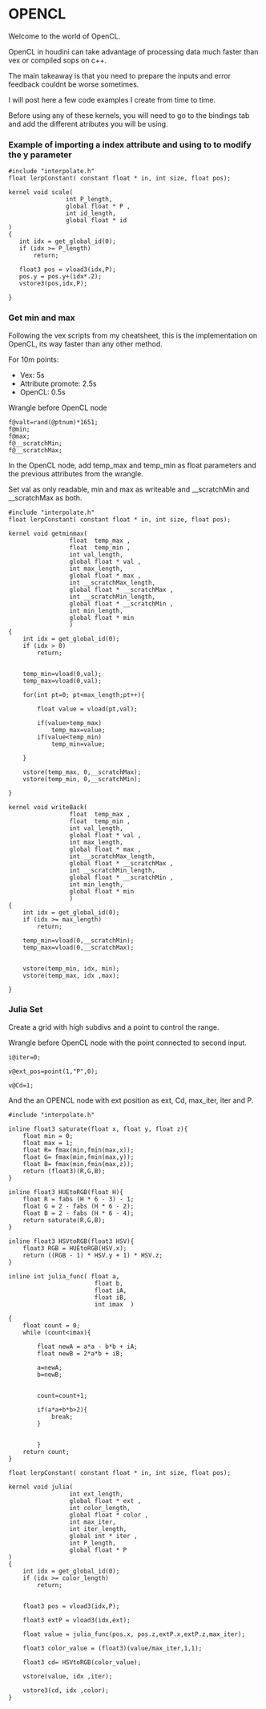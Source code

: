 
# OPENCL

Welcome to the world of OpenCL.

OpenCL in houdini can take advantage of processing data much faster than vex or compiled sops on c++.

The main takeaway is that you need to prepare the inputs and error feedback couldnt be worse sometimes.

I will post here a few code examples I create from time to time.

Before using any of these kernels, you will need to go to the bindings tab and add the different atributes you will be using.

### Example of importing a index attribute and using to to modify the y parameter

 ```
#include "interpolate.h" 
float lerpConstant( constant float * in, int size, float pos);

kernel void scale( 
                 int P_length, 
                 global float * P ,
                 int id_length, 
                 global float * id 
)
{
    int idx = get_global_id(0);
    if (idx >= P_length)
        return;
       
    float3 pos = vload3(idx,P);
    pos.y = pos.y+(idx*.2);
    vstore3(pos,idx,P);

 }
```

### Get min and max

Following the vex scripts from my cheatsheet, this is the implementation on OpenCL, its way faster than any other method.

For 10m points:

- Vex: 5s
- Attribute promote: 2.5s
- OpenCL: 0.5s

Wrangle before OpenCL node
```
f@valt=rand(@ptnum)*1651;
f@min;
f@max;
f@__scratchMin;
f@__scratchMax;
```

In the OpenCL node, add temp_max and temp_min as float parameters and the previous attributes from the wrangle.

Set val as only readable, min and max as writeable and __scratchMin and __scratchMax as both.

```
#include "interpolate.h" 
float lerpConstant( constant float * in, int size, float pos);

kernel void getminmax( 
                 float  temp_max ,
                 float  temp_min ,
                 int val_length, 
                 global float * val ,
                 int max_length, 
                 global float * max ,
                 int __scratchMax_length, 
                 global float * __scratchMax ,
                 int __scratchMin_length, 
                 global float * __scratchMin ,
                 int min_length, 
                 global float * min 
                 )
{
    int idx = get_global_id(0);
    if (idx > 0)
        return;
        
        
    temp_min=vload(0,val);
    temp_max=vload(0,val);
    
    for(int pt=0; pt<max_length;pt++){
    
        float value = vload(pt,val);
    
        if(value>temp_max)
            temp_max=value;
        if(value<temp_min)
            temp_min=value;
        
    }
        
    vstore(temp_max, 0,__scratchMax);
    vstore(temp_min, 0,__scratchMin);

}

kernel void writeBack( 
                 float  temp_max ,
                 float  temp_min ,
                 int val_length, 
                 global float * val ,
                 int max_length, 
                 global float * max ,
                 int __scratchMax_length, 
                 global float * __scratchMax ,
                 int __scratchMin_length, 
                 global float * __scratchMin ,
                 int min_length, 
                 global float * min 
                 )
{
    int idx = get_global_id(0);
    if (idx >= max_length)
        return;
        
    temp_min=vload(0,__scratchMin);
    temp_max=vload(0,__scratchMax);
        
       
    vstore(temp_min, idx, min);
    vstore(temp_max, idx ,max);

}
```

### Julia Set 

Create a grid with high subdivs and a point to control the range.

Wrangle before OpenCL node with the point connected to second input.
```
i@iter=0;

v@ext_pos=point(1,"P",0);

v@Cd=1;
```
And the an OPENCL node with ext position as ext, Cd, max_iter, iter and P.

```
#include "interpolate.h" 

inline float3 saturate(float x, float y, float z){
    float min = 0;
    float max = 1;
    float R= fmax(min,fmin(max,x));
    float G= fmax(min,fmin(max,y));
    float B= fmax(min,fmin(max,z));
    return (float3)(R,G,B);
}

inline float3 HUEtoRGB(float H){
    float R = fabs (H * 6 - 3) - 1;
    float G = 2 - fabs (H * 6 - 2);
    float B = 2 - fabs (H * 6 - 4);
    return saturate(R,G,B);
}
    
inline float3 HSVtoRGB(float3 HSV){
    float3 RGB = HUEtoRGB(HSV.x);
    return ((RGB - 1) * HSV.y + 1) * HSV.z;
}

inline int julia_func( float a,
                        float b, 
                        float iA, 
                        float iB,
                        int imax  )
                        
{
    float count = 0;
    while (count<imax){
          
        float newA = a*a - b*b + iA;
        float newB = 2*a*b + iB;
        
        a=newA;
        b=newB;

        
        count=count+1;
               
        if(a*a+b*b>2){
            break;        
        }
        
        
        }
    return count;
}

float lerpConstant( constant float * in, int size, float pos);

kernel void julia( 
                 int ext_length, 
                 global float * ext ,
                 int color_length, 
                 global float * color ,
                 int max_iter,
                 int iter_length, 
                 global int * iter ,
                 int P_length, 
                 global float * P
)
{
    int idx = get_global_id(0);
    if (idx >= color_length)
        return;


    float3 pos = vload3(idx,P);
    
    float3 extP = vload3(idx,ext);
        
    float value = julia_func(pos.x, pos.z,extP.x,extP.z,max_iter);
    
    float3 color_value = (float3)(value/max_iter,1,1);
    
    float3 cd= HSVtoRGB(color_value);
    
    vstore(value, idx ,iter);
    
    vstore3(cd, idx ,color);
}
```

